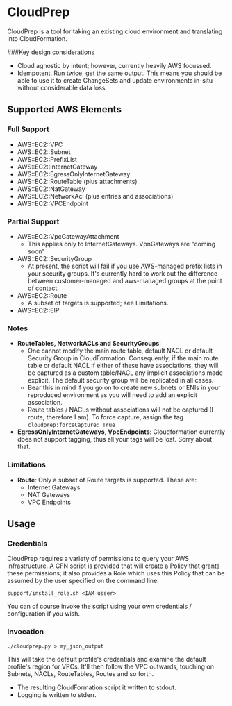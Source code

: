 # CloudPrep

CloudPrep is a tool for taking an existing cloud environment and translating into CloudFormation.

###Key design considerations
* Cloud agnostic by intent; however, currently heavily AWS focussed.
* Idempotent.  Run twice, get the same output.  This means you should be able to use it to create ChangeSets and update
  environments in-situ without considerable data loss.

## Supported AWS Elements
 
### Full Support
* AWS::EC2::VPC
* AWS::EC2::Subnet
* AWS::EC2::PrefixList
* AWS::EC2::InternetGateway
* AWS::EC2::EgressOnlyInternetGateway
* AWS::EC2::RouteTable (plus attachments)
* AWS::EC2::NatGateway
* AWS::EC2::NetworkAcl (plus entries and associations)
* AWS::EC2::VPCEndpoint

### Partial Support
* AWS::EC2::VpcGatewayAttachment
  * This applies only to InternetGateways.  VpnGateways are "coming soon"
* AWS::EC2::SecurityGroup
  * At present, the script will fail if you use AWS-managed prefix lists in your security groups.  It's currently hard
    to work out the difference between customer-managed and aws-managed groups at the point of contact.
* AWS::EC2::Route
  * A subset of targets is supported; see Limitations.
* AWS::EC2::EIP

### Notes
* **RouteTables, NetworkACLs and SecurityGroups**: 
  * One cannot modify the main route table, default NACL or default Security Group in CloudFormation.  Consequently, 
    if the main route table or default NACL if either of these have associations, they will be captured as a custom 
    table/NACL any implicit associations made explicit.  The default security group wil lbe replicated in all cases. 
  * Bear this in mind if you go on to create new subnets or ENIs in your reproduced environment as you will need to 
    add an explicit association.
  * Route tables / NACLs without associations will not be captured (I route, therefore I am).  To force capture, assign
    the tag `cloudprep:forceCapture: True`
* **EgressOnlyInternetGateways, VpcEndpoints**: Cloudformation currently does not support tagging, thus all your tags
  will be lost.  Sorry about that.
  

### Limitations

* **Route**: Only a subset of Route targets is supported.  These are:
  * Internet Gateways
  * NAT Gateways
  * VPC Endpoints


## Usage

### Credentials

CloudPrep requires a variety of permissions to query your AWS infrastructure.  A CFN script is provided that will 
create a Policy that grants these permissions; it also provides a Role which uses this Policy that can be assumed by
the user specified on the command line.

```commandline
support/install_role.sh <IAM usser>
```

You can of course invoke the script using your own credentials / configuration if you wish.

### Invocation

```commandline
./cloudprep.py > my_json_output
```

This will take the default profile's credentials and examine the default profile's region for VPCs.  It'll then follow
the VPC outwards, touching on Subnets, NACLs, RouteTables, Routes and so forth.

* The resulting CloudFormation script it written to stdout.  
* Logging is written to stderr.